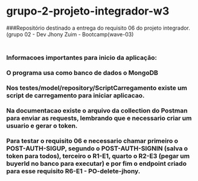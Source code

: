 # grupo-2-projeto-integrador-w3

###Repositório destinado a entrega do requisito 06 do projeto integrador. (grupo 02 - Dev Jhony Zuim - Bootcamp(wave-03)<h3>

<br/>**Informacoes importantes para inicio da aplicação:**<br/>
<br/>O programa usa como banco de dados o MongoDB<br/>
<br/>Nos testes/model/repository/ScriptCarregamento existe um script de carregamento para iniciar aplicacao.<br/>
<br/>Na documentacao existe o arquivo da collection do Postman para enviar as requests, lembrando que e necessario criar um usuario e gerar o token.<br/>
<br/>Para testar o requisito 06 e necessario chamar primeiro o POST-AUTH-SIGUP, segundo o POST-AUTH-SIGNIN (salva o token para todos), terceiro o R1-E1, quarto o R2-E3 (pegar um buyerId no banco para executar) e por fim o endpoint criado para esse requisito R6-E1 - PO-delete-jhony.<br/>
